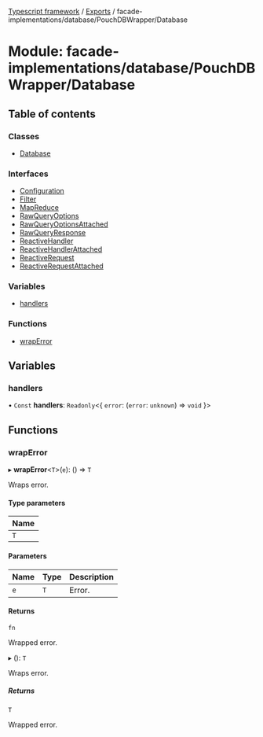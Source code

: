[Typescript framework](../index.md) / [Exports](../modules.md) / facade-implementations/database/PouchDBWrapper/Database

# Module: facade-implementations/database/PouchDBWrapper/Database

## Table of contents

### Classes

- [Database](../classes/facade_implementations_database_PouchDBWrapper_Database.Database.md)

### Interfaces

- [Configuration](../interfaces/facade_implementations_database_PouchDBWrapper_Database.Configuration.md)
- [Filter](../interfaces/facade_implementations_database_PouchDBWrapper_Database.Filter.md)
- [MapReduce](../interfaces/facade_implementations_database_PouchDBWrapper_Database.MapReduce.md)
- [RawQueryOptions](../interfaces/facade_implementations_database_PouchDBWrapper_Database.RawQueryOptions.md)
- [RawQueryOptionsAttached](../interfaces/facade_implementations_database_PouchDBWrapper_Database.RawQueryOptionsAttached.md)
- [RawQueryResponse](../interfaces/facade_implementations_database_PouchDBWrapper_Database.RawQueryResponse.md)
- [ReactiveHandler](../interfaces/facade_implementations_database_PouchDBWrapper_Database.ReactiveHandler.md)
- [ReactiveHandlerAttached](../interfaces/facade_implementations_database_PouchDBWrapper_Database.ReactiveHandlerAttached.md)
- [ReactiveRequest](../interfaces/facade_implementations_database_PouchDBWrapper_Database.ReactiveRequest.md)
- [ReactiveRequestAttached](../interfaces/facade_implementations_database_PouchDBWrapper_Database.ReactiveRequestAttached.md)

### Variables

- [handlers](facade_implementations_database_PouchDBWrapper_Database.md#handlers)

### Functions

- [wrapError](facade_implementations_database_PouchDBWrapper_Database.md#wraperror)

## Variables

### handlers

• `Const` **handlers**: `Readonly`<{ `error`: (`error`: `unknown`) => `void`  }\>

## Functions

### wrapError

▸ **wrapError**<`T`\>(`e`): () => `T`

Wraps error.

#### Type parameters

| Name |
| :------ |
| `T` |

#### Parameters

| Name | Type | Description |
| :------ | :------ | :------ |
| `e` | `T` | Error. |

#### Returns

`fn`

Wrapped error.

▸ (): `T`

Wraps error.

##### Returns

`T`

Wrapped error.
